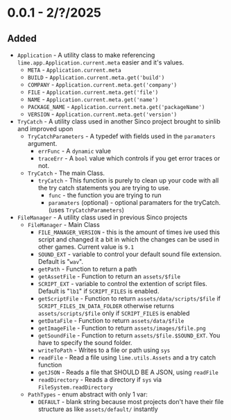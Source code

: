 # 0.0.1 - 2/?/2025

## Added

- `Application` - A utility class to make referencing `lime.app.Application.current.meta` easier and it's values.
	- `META` - `Application.current.meta`
	- `BUILD` - `Application.current.meta.get('build')`
	- `COMPANY` - `Application.current.meta.get('company')`
	- `FILE` - `Application.current.meta.get('file')`
	- `NAME` - `Application.current.meta.get('name')`
	- `PACKAGE_NAME` - `Application.current.meta.get('packageName')`
	- `VERSION` - `Application.current.meta.get('version')`
- `TryCatch` - A utility class used in another Sinco project brought to sinlib and improved upon
	- `TryCatchParameters` - A typedef with fields used in the `paramaters` argument.
		- `errFunc` - A `dynamic` value
		- `traceErr` - A `bool` value which controls if you get error traces or not.
	- `TryCatch` - The main Class.
		- `tryCatch` - This function is purely to clean up your code with all the try catch statements you are trying to use.
			- `func` - the function you are trying to run
			- `paramaters` (optional) - optional paramaters for the tryCatch. (uses `TryCatchParameters`)
- `FileManager` - A utility class used in previous Sinco projects
	- `FileManager` - Main Class
		- `FILE_MANAGER_VERSION` - this is the amount of times ive used this script and changed it a bit in which the changes can be used in other games. Current value is `9.1`
		- `SOUND_EXT` - variable to control your default sound file extension. Default is "`wav`".
		- `getPath` - Function to return a path
		- `getAssetFile` - Function to return an `assets/$file`
		- `SCRIPT_EXT` - variable to control the extention of script files. Default is "`lb1`" if `SCRIPT_FILES` is enabled.
		- `getScriptFile` - Function to return `assets/data/scripts/$file` if `SCRIPT_FILES_IN_DATA_FOLDER` otherwise returns `assets/scripts/$file` only if `SCRIPT_FILES` is enabled
		- `getDataFile` - Function to return `assets/data/$file`
		- `getImageFile` - Function to return `assets/images/$file.png`
		- `getSoundFile` - Function to return `assets/$file.$SOUND_EXT`. You have to specify the sound folder.
		- `writeToPath` - Writes to a file or path using `sys`
		- `readFile` - Read a file using `lime.utils.Assets` and a try catch function
		- `getJSON` - Reads a file that SHOULD BE A JSON, using `readFile`
		- `readDirectory` - Reads a directory if `sys` via `FileSystem.readDirectory`
	- `PathTypes` - enum abstract with only 1 var:
		- `DEFAULT` - blank string because most projects don't have their file structure as like `assets/default/` instantly
